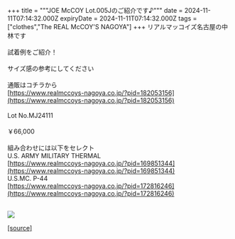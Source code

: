 +++
title = """JOE McCOY Lot.005Jのご紹介です♪"""
date = 2024-11-11T07:14:32.000Z
expiryDate = 2024-11-11T07:14:32.000Z
tags = ["clothes","The REAL McCOY'S NAGOYA"]
+++
リアルマッコイズ名古屋の中林です  
   
試着例をご紹介！  
   
サイズ感の参考にしてください  
   
通販はコチラから  
[https://www.realmccoys-nagoya.co.jp/?pid=182053156](https://www.realmccoys-nagoya.co.jp/?pid=182053156)  
   
Lot No.MJ24111  
   
￥66,000  
   
組み合わせには以下をセレクト  
U.S. ARMY MILITARY THERMAL  
[https://www.realmccoys-nagoya.co.jp/?pid=169851344](https://www.realmccoys-nagoya.co.jp/?pid=169851344)  
U.S.MC. P-44  
[https://www.realmccoys-nagoya.co.jp/?pid=172816246](https://www.realmccoys-nagoya.co.jp/?pid=172816246)  
 

[![](https://stat.ameba.jp/user_images/20241111/16/realmccoy-nagoya/09/4d/j/o1000100015508785067.jpg)](https://www.realmccoys-nagoya.co.jp/?pid=182053156)

[[source]](https://ameblo.jp/realmccoy-nagoya/entry-12874631294.html)
